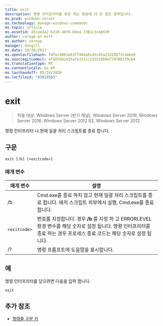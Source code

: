 ```yaml
---
title: exit
description: 명령 인터프리터를 종료 하는 종료에 대 한 참조 항목입니다.
ms.prod: windows-server
ms.technology: manage-windows-commands
ms.topic: article
ms.assetid: d3cee4a2-6210-46f0-b8e4-7381c3c4e530
author: coreyp-at-msft
ms.author: coreyp
manager: dongill
ms.date: 10/16/2017
ms.openlocfilehash: fdfec9861e63f7484a9c45c45a22d19873cabbe9
ms.sourcegitcommit: 4f407b82435afe3111c215510b0ef797863f9cb4
ms.translationtype: MT
ms.contentlocale: ko-KR
ms.lasthandoff: 05/24/2020
ms.locfileid: "83819503"
---
```

# <a name="exit"></a>exit

> 적용 대상: Windows Server (반기 채널), Windows Server 2019, Windows Server 2016, Windows Server 2012 R2, Windows Server 2012

명령 인터프리터 나 현재 일괄 처리 스크립트를 종료 합니다.

## <a name="syntax"></a>구문

```
exit [/b] [<exitcode>]
```

### <a name="parameters"></a>매개 변수

| 매개 변수 | 설명 |
| --------- | ----------- |
| /b | Cmd.exe를 종료 하지 않고 현재 일괄 처리 스크립트를 종료 합니다. 배치 스크립트 외부에서 실행, Cmd.exe를 종료 합니다. |
| `<exitcode>` | 번호를 지정합니다. 경우 **/b** 를 지정 하 고 ERRORLEVEL 환경 변수를 해당 숫자로 설정 됩니다. 명령 인터프리터를 종료 하는 경우 프로세스 종료 코드는 해당 숫자로 설정 됩니다. |
| /? | 명령 프롬프트에 도움말을 표시합니다. |

## <a name="examples"></a>예

명령 인터프리터를 닫으려면 다음을 입력 합니다.

```
exit
```

## <a name="additional-references"></a>추가 참조

- [명령줄 구문 키](command-line-syntax-key.md)
